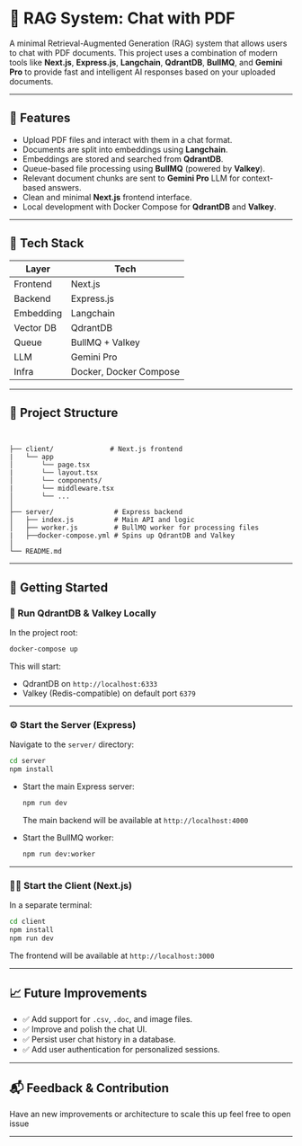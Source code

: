 
# 🧠 RAG System: Chat with PDF

A minimal Retrieval-Augmented Generation (RAG) system that allows users to chat with PDF documents. This project uses a combination of modern tools like **Next.js**, **Express.js**, **Langchain**, **QdrantDB**, **BullMQ**, and **Gemini Pro** to provide fast and intelligent AI responses based on your uploaded documents.

---

## 🚀 Features

- Upload PDF files and interact with them in a chat format.
- Documents are split into embeddings using **Langchain**.
- Embeddings are stored and searched from **QdrantDB**.
- Queue-based file processing using **BullMQ** (powered by **Valkey**).
- Relevant document chunks are sent to **Gemini Pro** LLM for context-based answers.
- Clean and minimal **Next.js** frontend interface.
- Local development with Docker Compose for **QdrantDB** and **Valkey**.

---

## 🧱 Tech Stack

| Layer     | Tech                |
|-----------|---------------------|
| Frontend  | Next.js             |
| Backend   | Express.js          |
| Embedding | Langchain           |
| Vector DB | QdrantDB            |
| Queue     | BullMQ + Valkey     |
| LLM       | Gemini Pro          |
| Infra     | Docker, Docker Compose |

---

## 📂 Project Structure

```


├── client/              # Next.js frontend
|   └── app
│       └── page.tsx
|       └── layout.tsx
│       └── components/
|       └── middleware.tsx
│       └── ...
│
├── server/               # Express backend
│   ├── index.js          # Main API and logic
│   ├── worker.js         # BullMQ worker for processing files
|   ├──docker-compose.yml # Spins up QdrantDB and Valkey    
│
└── README.md
```

---

## 🏁 Getting Started

### 🐳 Run QdrantDB & Valkey Locally

In the project root:

```bash
docker-compose up
```

This will start:
- QdrantDB on `http://localhost:6333`
- Valkey (Redis-compatible) on default port `6379`

---

### ⚙️ Start the Server (Express)

Navigate to the `server/` directory:

```bash
cd server
npm install
```

- Start the main Express server:
  ```bash
  npm run dev
  ```
  The main backend will be available at `http://localhost:4000`

- Start the BullMQ worker:
  ```bash
  npm run dev:worker
  ```

---

### 🧑‍💻 Start the Client (Next.js)

In a separate terminal:

```bash
cd client
npm install
npm run dev
```

The frontend will be available at `http://localhost:3000`

---

## 📈 Future Improvements

- ✅ Add support for `.csv`, `.doc`, and image files.
- ✅ Improve and polish the chat UI.
- ✅ Persist user chat history in a database.
- ✅ Add user authentication for personalized sessions.

---

## 📬 Feedback & Contribution

Have an new improvements or architecture to scale this up feel free to open issue

---
